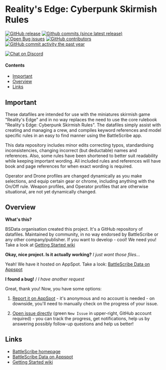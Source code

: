 Reality's Edge: Cyberpunk Skirmish Rules
==================

[![GitHub release](https://img.shields.io/github/release/BSData/realitys-edge.svg?style=flat-square)](https://github.com/BSData/realitys-edge/releases/latest)
[![Github commits (since latest release)](https://img.shields.io/github/commits-since/BSData/realitys-edge/latest.svg?style=flat-square)](https://github.com/BSData/realitys-edge/releases)
[![Open Bug issues](https://img.shields.io/github/issues/BSData/realitys-edge/bug.svg?style=flat-square&label=bugs)](https://github.com/BSData/realitys-edge/issues?q=is%3Aissue+is%3Aopen+label%3Abug)
[![GitHub contributors](https://img.shields.io/github/contributors/BSData/realitys-edge.svg?style=flat-square)](https://github.com/BSData/realitys-edge/graphs/contributors)
[![GitHub commit activity the past year](https://img.shields.io/github/commit-activity/y/BSData/realitys-edge.svg?style=flat-square)](https://github.com/BSData/realitys-edge/pulse/monthly)

[![Chat on Discord](https://img.shields.io/discord/558412685981777922.svg?logo=discord&style=popout-square)](https://discord.gg/KqPVhds)

#### Contents ####

* [Important][]
* [Overview][]
* [Links][]

## Important ##
[Important]: #important

These datafiles are intended for use with the miniatures skirmish game "Reality's Edge" and in no way replaces the need to use the core rulebook "Reality's Edge: Cyberpunk Skirmish Rules". The datafiles simply assist with creating and managing a crew, and compiles keyword references and model specific rules in an easy to find manner using the BattleScribe app.

This data repository includes minor edits correcting typos, standardising inconsistencies, changing incorrect (but deductable) names and references. Also, some rules have been shortened to better suit readability while keeping important wording. All included rules and references will have book and page references for when exact wording is required.

Operator and Drone profiles are changed dynamically as you make selections, and equip certain gear or chrome, including anything with the On/Off rule. Weapon profiles, and Operator profiles that are otherwise situational, are not yet dynamically changed.

## Overview ##
[Overview]: #overview

__What's this?__

BSData organisation created this project. It's a GitHub repository of datafiles.
Maintained by community, in no way endorsed by BattleScribe or any other company/publisher. If you want
to develop - cool! We need you! Take a look at [Getting Started wiki][]

__Okay, nice project. Is it actually working?__ _I just want those files..._

Yeah! We have it hosted on AppSpot. Take a look: [BattleScribe Data on Appspot][]

__I found a bug!__ / *I have another request*

Great, thank you! Now, you have some options:

1. [Report it on AppSpot][] - it's anonymous and no account is needed - on downside, you'll need to manually check on the progress of your issue.

2. [Open issue directly][] (green `New Issue` in upper-right, GitHub account required) - you can track the progress, get notifications, help us by answering possibly follow-up questions and help us better!

## Links ##
[Links]: #links

* [BattleScribe homepage][]
* [BattleScribe Data on Appspot][]
* [Getting Started wiki][]

[Report it on Appspot]: http://battlescribedata.appspot.com/#/repo/realitys-edge
[Open Issue directly]: https://github.com/BSData/realitys-edge/issues
[BattleScribe homepage]: http://www.battlescribe.net/
[BattleScribe Data on Appspot]: http://battlescribedata.appspot.com/#/repos
[Getting Started wiki]: https://github.com/BSData/catalogue-development/wiki/Getting-Started#contributing

